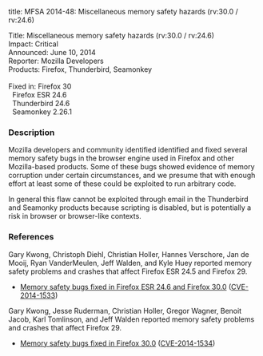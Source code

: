 title: MFSA 2014-48: Miscellaneous memory safety hazards (rv:30.0 / rv:24.6)

<p>
<span class="label">Title:</span>      Miscellaneous memory safety hazards
(rv:30.0 / rv:24.6)<br/>
<span class="label">Impact:</span>     Critical<br/>
<span class="label">Announced:</span>  June 10, 2014<br/>
<span class="label">Reporter:</span>   Mozilla Developers<br/>
<span class="label">Products:</span>   Firefox, Thunderbird, Seamonkey<br/>
<br/>
<span class="label">Fixed in:</span>   Firefox 30<br/>
<span class="label">&#160;</span>      Firefox ESR 24.6<br/>
<span class="label">&#160;</span>      Thunderbird 24.6<br/>
<span class="label">&#160;</span>      Seamonkey 2.26.1<br/>
</p>


<h3>Description</h3>

<p>Mozilla developers and community identified identified and fixed several
memory safety bugs in the browser engine used in Firefox and other Mozilla-based
products. Some of these bugs showed evidence of memory corruption under certain
circumstances, and we presume that with enough effort at least some of these
could be exploited to run arbitrary code.</p>

<p class="note">In general this flaw cannot be exploited through email in the
Thunderbird and Seamonky products because scripting is disabled, but is 
potentially a risk in browser or browser-like contexts.</p>

<h3>References</h3>

<p>Gary Kwong, Christoph Diehl, Christian Holler, Hannes Verschore, Jan de
Mooij, Ryan VanderMeulen, Jeff Walden, and Kyle Huey reported memory safety
problems and crashes that affect Firefox ESR 24.5 and Firefox 29.</p>

<ul>
  <li><a href="https://bugzilla.mozilla.org/buglist.cgi?bug_id=988719,995679,967354,&#10;978811,996715,992274,1011007,921622,1009952,991981,999651,994907">
          Memory safety bugs fixed in Firefox ESR 24.6 and Firefox 30.0</a> (<a href="http://cve.mitre.org/cgi-bin/cvename.cgi?name=CVE-2014-1533" class="ex-ref">CVE-2014-1533</a>)</li>
</ul>


<p>Gary Kwong, Jesse Ruderman, Christian Holler, Gregor Wagner, Benoit Jacob,
Karl Tomlinson, and Jeff Walden reported memory safety problems and crashes that
affect Firefox 29.</p>

<ul>
  <li><a href="https://bugzilla.mozilla.org/buglist.cgi?bug_id=995816,995817,978652,&#10;1002340,1005578,973874,996536,1000960,1000598,969517,969549,990868,1007223">
          Memory safety bugs fixed in Firefox 30.0</a> (<a href="http://cve.mitre.org/cgi-bin/cvename.cgi?name=CVE-2014-1534" class="ex-ref">CVE-2014-1534</a>)</li>
</ul>




